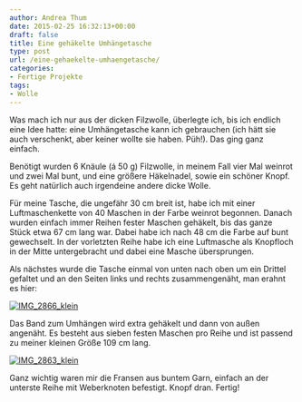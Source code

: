 ```yaml
---
author: Andrea Thum
date: 2015-02-25 16:32:13+00:00
draft: false
title: Eine gehäkelte Umhängetasche
type: post
url: /eine-gehaekelte-umhaengetasche/
categories:
- Fertige Projekte
tags:
- Wolle
---
```


Was mach ich nur aus der dicken Filzwolle, überlegte ich, bis ich endlich eine Idee hatte: eine Umhängetasche kann ich gebrauchen (ich hätt sie auch verschenkt, aber keiner wollte sie haben. Püh!). Das ging ganz einfach.<!-- more -->

Benötigt wurden 6 Knäule (á 50 g) Filzwolle, in meinem Fall vier Mal weinrot und zwei Mal bunt, und eine größere Häkelnadel, sowie ein schöner Knopf. Es geht natürlich auch irgendeine andere dicke Wolle.

Für meine Tasche, die ungefähr 30 cm breit ist, habe ich mit einer Luftmaschenkette von 40 Maschen in der Farbe weinrot begonnen. Danach wurden einfach immer Reihen fester Maschen gehäkelt, bis das ganze Stück etwa 67 cm lang war. Dabei habe ich nach 48 cm die Farbe auf bunt gewechselt. In der vorletzten Reihe habe ich eine Luftmasche als Knopfloch in der Mitte untergebracht und dabei eine Masche übersprungen.

Als nächstes wurde die Tasche einmal von unten nach oben um ein Drittel gefaltet und an den Seiten links und rechts zusammengenäht, man erahnt es hier:

[![IMG_2866_klein](/wp-content/uploads/2015/02/IMG_2866_klein-200x300.jpg)
](/wp-content/uploads/2015/02/IMG_2866_klein.jpg)

Das Band zum Umhängen wird extra gehäkelt und dann von außen angenäht. Es besteht aus sieben festen Maschen pro Reihe und ist passend zu meiner kleinen Größe 109 cm lang.

[![IMG_2863_klein](/wp-content/uploads/2015/02/IMG_2863_klein-300x300.jpg)
](/wp-content/uploads/2015/02/IMG_2863_klein.jpg)

Ganz wichtig waren mir die Fransen aus buntem Garn, einfach an der unterste Reihe mit Weberknoten befestigt. Knopf dran. Fertig!

